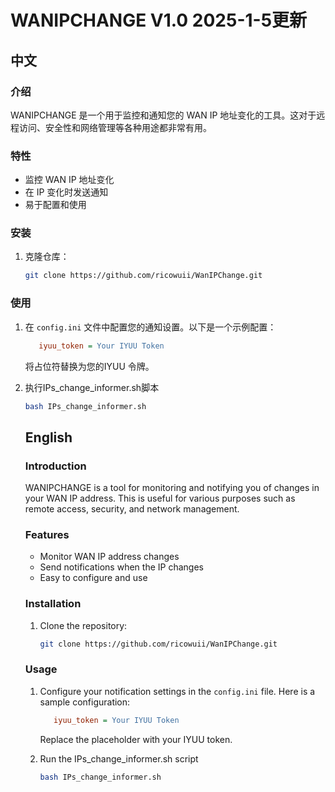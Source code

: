 # WANIPCHANGE V1.0 2025-1-5更新

## 中文

### 介绍
WANIPCHANGE 是一个用于监控和通知您的 WAN IP 地址变化的工具。这对于远程访问、安全性和网络管理等各种用途都非常有用。

### 特性
- 监控 WAN IP 地址变化
- 在 IP 变化时发送通知
- 易于配置和使用

### 安装
1. 克隆仓库：
    ```bash
    git clone https://github.com/ricowuii/WanIPChange.git
    ```

### 使用
1. 在 `config.ini` 文件中配置您的通知设置。以下是一个示例配置：

    ```ini
       iyuu_token = Your IYUU Token
    ```

    将占位符替换为您的IYUU 令牌。
2. 执行IPs_change_informer.sh脚本

    ```bash
    bash IPs_change_informer.sh
    ```

    ## English

    ### Introduction
    WANIPCHANGE is a tool for monitoring and notifying you of changes in your WAN IP address. This is useful for various purposes such as remote access, security, and network management.

    ### Features
    - Monitor WAN IP address changes
    - Send notifications when the IP changes
    - Easy to configure and use

    ### Installation
    1. Clone the repository:
        ```bash
        git clone https://github.com/ricowuii/WanIPChange.git
        ```

    ### Usage
    1. Configure your notification settings in the `config.ini` file. Here is a sample configuration:

        ```ini
           iyuu_token = Your IYUU Token
        ```

        Replace the placeholder with your IYUU token.
    2. Run the IPs_change_informer.sh script

        ```bash
        bash IPs_change_informer.sh
        ```